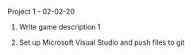 Project 1 - 02-02-20

1. Write game description 1



2. Set up Microsoft Visual Studio and push files to git 
